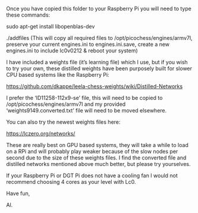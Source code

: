 Once you have copied this folder to your Raspberry Pi you will need to type these commands:
 
sudo apt-get install libopenblas-dev
  
./addfiles     (This will copy all required files to /opt/picochess/engines/armv7l, preserve your current engines.ini to engines.ini.save, create a new engines.ini to include lc0v0212 & reboot your system) 
 
I have included a weights file (it’s learning file) which I use, but if you wish to try your own, these distilled weights have been purposely built for slower CPU based systems like the Raspberry Pi:
  
https://github.com/dkappe/leela-chess-weights/wiki/Distilled-Networks 
 
I prefer the ‘ID11258-112x9-se’ file, this will need to be copied to /opt/picochess/engines/armv7l and my provided ‘weights9149.converted.txt’ file will need to be moved elsewhere.
  
You can also try the newest weights files here: 
 
https://lczero.org/networks/ 
 
These are really best on GPU based systems, they will take a while to load on a RPi and will probably play weaker because of the slow nodes per second due to the size of these weights files. I find the converted file and distilled networks mentioned above much better, but please try yourselves. 
 
If your Raspberry Pi or DGT Pi does not have a cooling fan I would not recommend choosing 4 cores as your level with Lc0. 
 
 
Have fun, 
 
Al.

